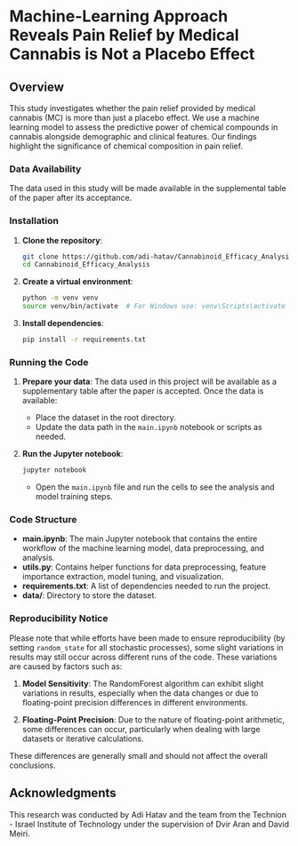 # Machine-Learning Approach Reveals Pain Relief by Medical Cannabis is Not a Placebo Effect

## Overview
This study investigates whether the pain relief provided by medical cannabis (MC) is more than just a placebo effect. We use a machine learning model to assess the predictive power of chemical compounds in cannabis alongside demographic and clinical features. Our findings highlight the significance of chemical composition in pain relief.

### Data Availability
The data used in this study will be made available in the supplemental table of the paper after its acceptance.

### Installation

1. **Clone the repository**:
   ```bash
   git clone https://github.com/adi-hatav/Cannabinoid_Efficacy_Analysis.git
   cd Cannabinoid_Efficacy_Analysis
   ```

2. **Create a virtual environment**:
   ```bash
   python -m venv venv
   source venv/bin/activate  # For Windows use: venv\Scripts\activate
   ```

3. **Install dependencies**:
   ```bash
   pip install -r requirements.txt
   ```

### Running the Code

1. **Prepare your data**: The data used in this project will be available as a supplementary table after the paper is accepted. Once the data is available:
    - Place the dataset in the root directory.
    - Update the data path in the `main.ipynb` notebook or scripts as needed.

2. **Run the Jupyter notebook**:
   ```bash
   jupyter notebook
   ```
   - Open the `main.ipynb` file and run the cells to see the analysis and model training steps.

### Code Structure

- **main.ipynb**: The main Jupyter notebook that contains the entire workflow of the machine learning model, data preprocessing, and analysis.
- **utils.py**: Contains helper functions for data preprocessing, feature importance extraction, model tuning, and visualization.
- **requirements.txt**: A list of dependencies needed to run the project.
- **data/**: Directory to store the dataset.

### Reproducibility Notice

Please note that while efforts have been made to ensure reproducibility (by setting `random_state` for all stochastic processes), some slight variations in results may still occur across different runs of the code. These variations are caused by factors such as:
   
1. **Model Sensitivity**: The RandomForest algorithm can exhibit slight variations in results, especially when the data changes or due to floating-point precision differences in different environments.

2. **Floating-Point Precision**: Due to the nature of floating-point arithmetic, some differences can occur, particularly when dealing with large datasets or iterative calculations.

These differences are generally small and should not affect the overall conclusions.

## Acknowledgments
This research was conducted by Adi Hatav and the team from the Technion - Israel Institute of Technology under the supervision of Dvir Aran and David Meiri.
